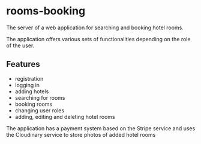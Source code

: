 # rooms-booking
The server of a web application for searching and booking hotel rooms. 

The application offers various sets of functionalities depending on the role of the user. 

## Features
* registration
* logging in
* adding hotels
* searching for rooms
* booking rooms
* changing user roles 
* adding, editing and deleting hotel rooms

The application has a payment system based on the Stripe service and uses the Cloudinary service to store photos of 
added hotel rooms
